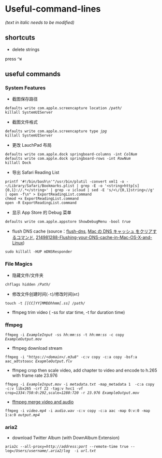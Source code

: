 # Useful-command-lines

<em>(text in italic needs to be modified)</em>

## shortcuts

* delete strings

press `^W`

## useful commands

### System Features
	
* 截图保存路径

<pre><code>defaults write com.apple.screencapture location <em>/path/</em>
killall SystemUIServer</code></pre>

* 截图文件格式

<pre><code>defaults write com.apple.screencapture type <em>jpg</em>
killall SystemUIServer</code></pre>

* 更改 LauchPad 布局

<pre><code>defaults write com.apple.dock springboard-columns -int <em>ColNum</em>
defaults write com.apple.dock springboard-rows -int <em>RowNum</em>
killall Dock</code></pre>

* 导出 Safari Reading List

<pre><code>printf '#!/bin/bash\n'"/usr/bin/plutil -convert xml1 -o - ~/Library/Safari/Bookmarks.plist | grep -E -o '&lt;string&gt;http[s]{0,1}://.*&lt;/string&gt;' | grep -v icloud | sed -E 's/&lt;\/{0,1}string&gt;//g' | open -f\n" > ExportReadingList.command 
chmod +x ExportReadingList.command 
open -R ExportReadingList.command
</code></pre>

* 显示 App Store 的 Debug 菜单

<pre><code>defaults write com.apple.appstore ShowDebugMenu -bool <em>true</em> </code></pre>


* flush DNS cache (source：[flush-dns](https://kinsta.com/jp/knowledgebase/flush-dns/), [Mac の DNS キャッシュ をクリアするコマンド](https://blog.77jp.net/command-to-clear-dns-cache-on-mac), [214981288-Flushing-your-DNS-cache-in-Mac-OS-X-and-Linux](https://help.dreamhost.com/hc/en-us/articles/214981288-Flushing-your-DNS-cache-in-Mac-OS-X-and-Linux))

<pre><code>sudo killall -HUP mDNSResponder</code></pre>

### File Magics

* 隐藏文件/文件夹

<pre><code>chflags hidden <em>/Path/</em></code></pre>

* 修改文件创建时间(`-t`)/修改时间(`mt`)

<pre><code>touch -t <em>[[CC]YY]MMDDhhmm[.ss]</em> <em>/path/</em></code></pre>

* ffmpeg trim video	( -ss for star time, -t for duration time)

### ffmpeg

<pre><code>ffmpeg -i <em>ExampleInput</em> -ss <em>hh:mm:ss</em> -t <em>hh:mm:ss</em> -c copy <em>ExampleOutput.mov</em></code></pre>

* ffmpeg download stream

<pre><code>ffmpeg -i "<em>https://&lt;domain&gt;/.m3u8</em>" -c:v copy -c:a copy -bsf:a aac_adtstoasc <em>ExapmleOutput.flv</em></code></pre>

* ffmpeg crop then scale video, add chapter to video and encode to h.265 with frame rate 23.976

<pre><code>ffmpeg -i <em>ExampleInput.mov</em> -i <em>metadata.txt</em> -map_metadata 1  -c:a copy -c:v libx265 -crf 22 -tag:v hvc1 -vf crop=<em>1334:750:0:292</em>,scale=<em>1280:720</em> -r <em>23.976</em> <em>ExampleOutput.mov</em></code></pre>

* [ffmpeg merge video and audio](https://superuser.com/questions/277642/how-to-merge-audio-and-video-file-in-ffmpeg)
<pre><code>ffmpeg -i <em>video.mp4</em> -i <em>audio.wav</em> -c:v copy -c:a aac -map 0:v:0 -map 1:a:0 <em>output.mp4</em></code></pre>

### aria2

* download Twitter Album (with DownAlbum Extension)

<pre><code>aria2c --all-proxy=<em>http://address:port</em> --remote-time true --log=<em>/Users/username/.aria2/log</em>  -i <em>url.txt</em></code></pre>
	
